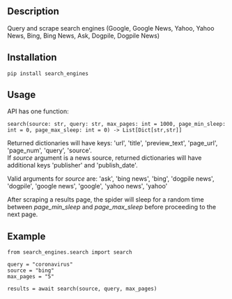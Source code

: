 ## Description
Query and scrape search engines (Google, Google News, Yahoo, Yahoo News, Bing, Bing News, Ask, Dogpile, Dogpile News)   

## Installation
`pip install search_engines`   

## Usage
API has one function:   

`search(source: str, query: str, max_pages: int = 1000,
        page_min_sleep: int = 0, page_max_sleep: int = 0) -> List[Dict[str,str]]`   

Returned dictionaries will have keys: 'url', 'title', 'preview_text', 'page_url', 'page_num', 'query', 'source'.   
If *source* argument is a news source, returned dictionaries will have additional keys 'publisher' and 'publish_date'.   

Valid arguments for *source* are: 'ask', 'bing news', 'bing', 'dogpile news', 'dogpile', 'google news', 'google', 'yahoo news', 'yahoo'     

After scraping a results page, the spider will sleep for a random time between *page_min_sleep* and *page_max_sleep* before proceeding to the next page.   

## Example
```
from search_engines.search import search

query = "coronavirus"
source = "bing"
max_pages = "5"

results = await search(source, query, max_pages)
```
